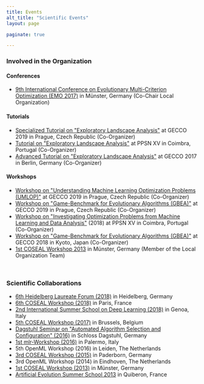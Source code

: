 ```yaml
---
title: Events
alt_title: "Scientific Events"
layout: page

paginate: true

---
```


### Involved in the Organization


#### Conferences
- [9th International Conference on Evolutionary Multi-Criterion Optimization (EMO 2017)](http://www.emo2017.org/) in Münster, Germany (Co-Chair Local Organization)


#### Tutorials
- [Specialized Tutorial on "Exploratory Landscape Analysis"](https://gecco-2019.sigevo.org/index.html/Tutorials#id_Exploratory%20Landscape%20Analysis) at GECCO 2019 in Prague, Czech Republic (Co-Organizer)
- [Tutorial on "Exploratory Landscape Analysis"](http://ppsn2018.dei.uc.pt/index.php/tutorials/) at PPSN XV in Coimbra, Portugal (Co-Organizer)
- [Advanced Tutorial on "Exploratory Landscape Analysis"](http://gecco-2017.sigevo.org/index.html/Tutorials#id_Exploratory%20Landscape%20Analysis) at GECCO 2017 in Berlin, Germany (Co-Organizer)


#### Workshops
- [Workshop on "Understanding Machine Learning Optimization Problems (UMLOP)"](https://gecco-2019.sigevo.org/index.html/Workshops#id_Understanding%20Machine%20Learning%20Optimization%20Problems%20(UMLOP)) at GECCO 2019 in Prague, Czech Republic (Co-Organizer)
- [Workshop on "Game-Benchmark for Evolutionary Algorithms (GBEA)"](https://gecco-2019.sigevo.org/index.html/Workshops#id_Game-Benchmark%20for%20Evolutionary%20Algorithms%20(GBEA)) at GECCO 2019 in Prague, Czech Republic (Co-Organizer)
- [Workshop on "Investigating Optimization Problems from Machine Learning and Data Analysis"](https://sites.google.com/view/optml-ppsn18/home) (2018) at PPSN XV in Coimbra, Portugal (Co-Organizer)
- [Workshop on "Game-Benchmark for Evolutionary Algorithms (GBEA)"](http://gecco-2018.sigevo.org/index.html/tiki-index.php?page=Workshops#id_Game-Benchmark%20%20%20for%20%20%20Evolutionary%20%20%20Algorithms) at GECCO 2018 in Kyoto, Japan (Co-Organizer)
- [1st COSEAL Workshop 2013](http://www.coseal.net/coseal-workshop-2013/) in Münster, Germany (Member of the Local Organization Team)


&nbsp;

### Scientific Collaborations

- [6th Heidelberg Laureate Forum (2018)](https://www.heidelberg-laureate-forum.org/event_2018/) in Heidelberg, Germany
- [6th COSEAL Workshop (2018)](http://www.coseal.net/coseal-workshop-2018/) in Paris, France
- [2nd International Summer School on Deep Learning (2018)](http://grammars.grlmc.com/DeepLearn2018/) in Genoa, Italy
- [5th COSEAL Workshop (2017)](http://www.coseal.net/coseal-workshop-2017/) in Brussels, Belgium
- [Dagstuhl Seminar on "Automated Algorithm Selection and Configuration" (2016)](https://www.dagstuhl.de/de/programm/kalender/semhp/?semnr=16412) in Schloss Dagstuhl, Germany
- [1st mlr-Workshop (2016)](http://mlr-org.github.io/The-mlr-workshop/) in Palermo, Italy
- 5th OpenML Workshop (2016) in Leiden, The Netherlands
- [3rd COSEAL Workshop (2015)](http://www.coseal.net/coseal-workshop-2015/) in Paderborn, Germany
- 3rd OpenML Workshop (2014) in Eindhoven, The Netherlands
- [1st COSEAL Workshop (2013)](http://www.coseal.net/coseal-workshop-2013/) in Münster, Germany
- [Artificial Evolution Summer School 2013](https://aess2013.sciencesconf.org/) in Quiberon, France
